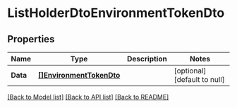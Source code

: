 # ListHolderDtoEnvironmentTokenDto

## Properties
Name | Type | Description | Notes
------------ | ------------- | ------------- | -------------
**Data** | [**[]EnvironmentTokenDto**](EnvironmentTokenDto.md) |  | [optional] [default to null]

[[Back to Model list]](../README.md#documentation-for-models) [[Back to API list]](../README.md#documentation-for-api-endpoints) [[Back to README]](../README.md)


